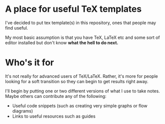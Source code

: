 # A place for useful TeX templates

I've decided to put tex template(s) in this repository, ones that people may find useful.

My most basic assumption is that you have TeX, LaTeX etc and some sort of editor installed but don't know **what the hell to do next.** 

# Who's it for
It's not really for advanced users of TeX/LaTeX. Rather, it's more for people looking for a soft transition so they can begin to get results right away. 

I'll begin by putting one or two different versions of what I use to take notes. Maybe others can contribute any of the following:

* Useful code snippets (such as creating very simple graphs or flow diagrams)
* Links to useful resources such as guides
